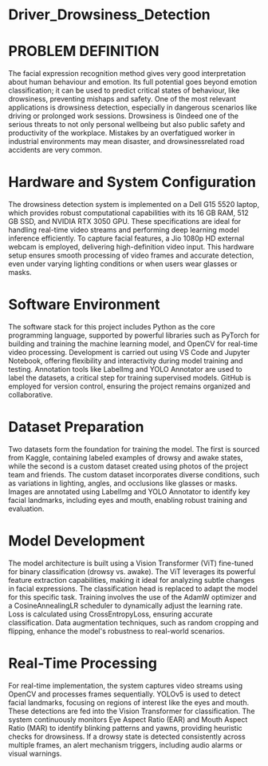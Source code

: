 # Driver_Drowsiness_Detection

# PROBLEM DEFINITION 
 
The facial expression recognition method gives very good interpretation about human behaviour and emotion. Its full potential goes beyond emotion classification; it can be used to predict critical states of behaviour, like drowsiness, preventing mishaps and safety. One of the most relevant applications is drowsiness detection, especially in dangerous scenarios like driving or prolonged work sessions. Drowsiness is 0indeed one of the serious threats to not only personal wellbeing but also public safety and productivity of the workplace. Mistakes by an overfatigued worker in industrial environments may mean disaster, and drowsinessrelated road accidents are very common. 

# Hardware and System Configuration 
The drowsiness detection system is implemented on a Dell G15 5520 laptop, which provides robust 
computational capabilities with its 16 GB RAM, 512 GB SSD, and NVIDIA RTX 3050 GPU. These 
specifications are ideal for handling real-time video streams and performing deep learning model 
inference efficiently. To capture facial features, a Jio 1080p HD external webcam is employed, 
delivering high-definition video input. This hardware setup ensures smooth processing of video 
frames and accurate detection, even under varying lighting conditions or when users wear glasses or 
masks. 
# Software Environment 
The software stack for this project includes Python as the core programming language, supported by 
powerful libraries such as PyTorch for building and training the machine learning model, and 
OpenCV for real-time video processing. Development is carried out using VS Code and Jupyter 
Notebook, offering flexibility and interactivity during model training and testing. Annotation tools 
like LabelImg and YOLO Annotator are used to label the datasets, a critical step for training 
supervised models. GitHub is employed for version control, ensuring the project remains organized 
and collaborative. 
# Dataset Preparation 
Two datasets form the foundation for training the model. The first is sourced from Kaggle, containing 
labeled examples of drowsy and awake states, while the second is a custom dataset created using 
photos of the project team and friends. The custom dataset incorporates diverse conditions, such as 
variations in lighting, angles, and occlusions like glasses or masks. Images are annotated using 
LabelImg and YOLO Annotator to identify key facial landmarks, including eyes and mouth, enabling 
robust training and evaluation. 
# Model Development 
The model architecture is built using a Vision Transformer (ViT) fine-tuned for binary classification 
(drowsy vs. awake). The ViT leverages its powerful feature extraction capabilities, making it ideal for 
analyzing subtle changes in facial expressions. The classification head is replaced to adapt the model 
for this specific task. Training involves the use of the AdamW optimizer and a CosineAnnealingLR 
scheduler to dynamically adjust the learning rate. Loss is calculated using CrossEntropyLoss, 
ensuring accurate classification. Data augmentation techniques, such as random cropping and 
flipping, enhance the model's robustness to real-world scenarios. 
# Real-Time Processing 
For real-time implementation, the system captures video streams using OpenCV and processes frames 
sequentially. YOLOv5 is used to detect facial landmarks, focusing on regions of interest like the eyes 
and mouth. These detections are fed into the Vision Transformer for classification. The system 
continuously monitors Eye Aspect Ratio (EAR) and Mouth Aspect Ratio (MAR) to identify blinking 
patterns and yawns, providing heuristic checks for drowsiness. If a drowsy state is detected 
consistently across multiple frames, an alert mechanism triggers, including audio alarms or visual 
warnings. 

